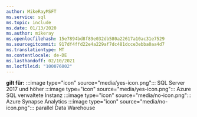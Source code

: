 ```yaml
---
author: MikeRayMSFT
ms.service: sql
ms.topic: include
ms.date: 01/13/2020
ms.author: mikeray
ms.openlocfilehash: 15e7894bd8f89e032db580a22617a10ac31e7529
ms.sourcegitcommit: 917df4ffd22e4a229af7dc481dcce3ebba0aa4d7
ms.translationtype: MT
ms.contentlocale: de-DE
ms.lasthandoff: 02/10/2021
ms.locfileid: "100076002"
---
```

<Token>**gilt für:** :::image type="icon" source="media/yes-icon.png"::: SQL Server 2017 und höher :::image type="icon" source="media/yes-icon.png"::: Azure SQL verwaltete Instanz :::image type="icon" source="media/no-icon.png"::: Azure Synapse Analytics :::image type="icon" source="media/no-icon.png"::: parallel Data Warehouse</Token>
